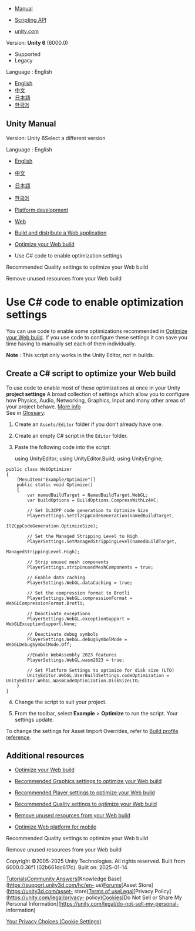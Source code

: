 [](https://docs.unity3d.com)

  * [Manual](../Manual/index.html)
  * [Scripting API](../ScriptReference/index.html)

  * [unity.com](https://unity.com/)

Version: **Unity 6** (6000.0)

  * Supported
  * Legacy

Language : English

  * [English](/Manual/web-optimization-c-sharp.html)
  * [中文](/cn/current/Manual/web-optimization-c-sharp.html)
  * [日本語](/ja/current/Manual/web-optimization-c-sharp.html)
  * [한국어](/kr/current/Manual/web-optimization-c-sharp.html)

[](https://docs.unity3d.com)

## Unity Manual

Version: Unity 6Select a different version

Language : English

  * [English](/Manual/web-optimization-c-sharp.html)
  * [中文](/cn/current/Manual/web-optimization-c-sharp.html)
  * [日本語](/ja/current/Manual/web-optimization-c-sharp.html)
  * [한국어](/kr/current/Manual/web-optimization-c-sharp.html)

  * [Platform development ](PlatformSpecific.html)
  * [Web](webgl.html)
  * [Build and distribute a Web application](webgl-building-distribution.html)
  * [Optimize your Web build](web-optimization.html)
  * Use C# code to enable optimization settings

[](web-optimization-quality.html)

Recommended Quality settings to optimize your Web build

[](web-optimization-remove-resources.html)

Remove unused resources from your Web build

# Use C# code to enable optimization settings

You can use code to enable some optimizations recommended in [Optimize your
Web build](web-optimization.html). If you use code to configure these settings
it can save you time having to manually set each of them individually.

**Note** : This script only works in the Unity Editor, not in builds.

## Create a C# script to optimize your Web build

To use code to enable most of these optimizations at once in your Unity
**project settings** A broad collection of settings which allow you to
configure how Physics, Audio, Networking, Graphics, Input and many other areas
of your project behave. [More info](comp-ManagerGroup.html)  
See in [Glossary](Glossary.html#ProjectSettings):

  1. Create an `Assets/Editor` folder if you don’t already have one.

  2. Create an empty C# script in the `Editor` folder.

  3. Paste the following code into the script:
    
        using UnityEditor;
    using UnityEditor.Build;
    using UnityEngine;
    
    public class WebOptimizer
    {
        [MenuItem("Example/Optimize")]
        public static void Optimize()
        {
            var namedBuildTarget = NamedBuildTarget.WebGL;
            var buildOptions = BuildOptions.CompressWithLz4HC;
    
            // Set IL2CPP code generation to Optimize Size 
            PlayerSettings.SetIl2CppCodeGeneration(namedBuildTarget,         
                                            Il2CppCodeGeneration.OptimizeSize);
    
            // Set the Managed Stripping Level to High
            PlayerSettings.SetManagedStrippingLevel(namedBuildTarget,     
                                                ManagedStrippingLevel.High);  
    
            // Strip unused mesh components           
            PlayerSettings.stripUnusedMeshComponents = true;
    
            // Enable data caching
            PlayerSettings.WebGL.dataCaching = true;
    
            // Set the compression format to Brotli
            PlayerSettings.WebGL.compressionFormat = WebGLCompressionFormat.Brotli;
    
            // Deactivate exceptions
            PlayerSettings.WebGL.exceptionSupport = WebGLExceptionSupport.None;
    
            // Deactivate debug symbols
            PlayerSettings.WebGL.debugSymbolMode = WebGLDebugSymbolMode.Off;
    
            //Enable WebAssembly 2023 features
            PlayerSettings.WebGL.wasm2023 = true;           
    
            // Set Platform Settings to optimize for disk size (LTO)
            UnityEditor.WebGL.UserBuildSettings.codeOptimization = UnityEditor.WebGL.WasmCodeOptimization.DiskSizeLTO;
        }
    }
    

  4. Change the script to suit your project.

  5. From the toolbar, select **Example** > **Optimize** to run the script. Your settings update.

To change the settings for Asset Import Overrides, refer to [Build profile
reference](build-profiles-reference.html#AssetImportOverride).

## Additional resources

  * [Optimize your Web build](web-optimization.html)

  * [Recommended Graphics settings to optimize your Web build](web-optimization-graphics.html)

  * [Recommended Player settings to optimize your Web build](web-optimization-player.html)

  * [Recommended Quality settings to optimize your Web build](web-optimization-quality.html)

  * [Remove unused resources from your Web build](web-optimization-remove-resources.html)

  * [Optimize Web platform for mobile](web-optimization-mobile.html)

[](web-optimization-quality.html)

Recommended Quality settings to optimize your Web build

[](web-optimization-remove-resources.html)

Remove unused resources from your Web build

Copyright ©2005-2025 Unity Technologies. All rights reserved. Built from
6000.0.36f1 (02b661dc617c). Built on: 2025-01-14.

[Tutorials](https://learn.unity.com/)[Community
Answers](https://answers.unity3d.com)[Knowledge
Base](https://support.unity3d.com/hc/en-
us)[Forums](https://forum.unity3d.com)[Asset Store](https://unity3d.com/asset-
store)[Terms of
use](https://docs.unity3d.com/Manual/TermsOfUse.html)[Legal](https://unity.com/legal)[Privacy
Policy](https://unity.com/legal/privacy-
policy)[Cookies](https://unity.com/legal/cookie-policy)[Do Not Sell or Share
My Personal Information](https://unity.com/legal/do-not-sell-my-personal-
information)

[Your Privacy Choices (Cookie Settings)](javascript:void\(0\);)

